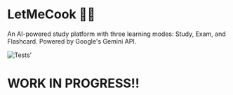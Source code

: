 # LetMeCook 🧑‍🍳

An AI-powered study platform with three learning modes: Study, Exam, and Flashcard. Powered by Google's Gemini API.

 ![Tests'](https://github.com/Ayan-Nalawade/LetMeCook/actions/workflows/test.yml/badge.svg)

# WORK IN PROGRESS!!